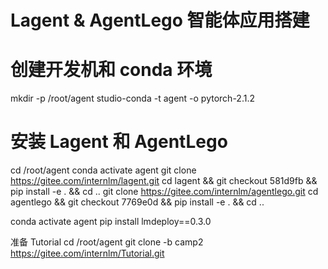 # Lagent & AgentLego 智能体应用搭建

# 创建开发机和 conda 环境
mkdir -p /root/agent
studio-conda -t agent -o pytorch-2.1.2

# 安装 Lagent 和 AgentLego
cd /root/agent
conda activate agent
git clone https://gitee.com/internlm/lagent.git
cd lagent && git checkout 581d9fb && pip install -e . && cd ..
git clone https://gitee.com/internlm/agentlego.git
cd agentlego && git checkout 7769e0d && pip install -e . && cd ..

conda activate agent
pip install lmdeploy==0.3.0

准备 Tutorial
cd /root/agent
git clone -b camp2 https://gitee.com/internlm/Tutorial.git
